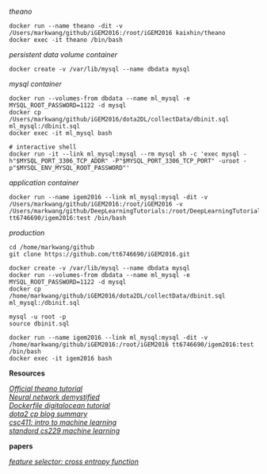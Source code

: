 

_theano_

```
docker run --name theano -dit -v /Users/markwang/github/iGEM2016:/root/iGEM2016 kaixhin/theano
docker exec -it theano /bin/bash
```

_persistent data volume container_

```
docker create -v /var/lib/mysql --name dbdata mysql
```

_mysql container_

```
docker run --volumes-from dbdata --name ml_mysql -e MYSQL_ROOT_PASSWORD=1122 -d mysql
docker cp /Users/markwang/github/iGEM2016/dota2DL/collectData/dbinit.sql ml_mysql:/dbinit.sql
docker exec -it ml_mysql bash

# interactive shell
docker run -it --link ml_mysql:mysql --rm mysql sh -c 'exec mysql -h"$MYSQL_PORT_3306_TCP_ADDR" -P"$MYSQL_PORT_3306_TCP_PORT" -uroot -p"$MYSQL_ENV_MYSQL_ROOT_PASSWORD"'
```

_application container_

```
docker run --name igem2016 --link ml_mysql:mysql -dit -v /Users/markwang/github/iGEM2016:/root/iGEM2016 -v /Users/markwang/github/DeepLearningTutorials:/root/DeepLearningTutorials  tt6746690/igem2016:test /bin/bash
```


_production_

```
cd /home/markwang/github
git clone https://github.com/tt6746690/iGEM2016.git

docker create -v /var/lib/mysql --name dbdata mysql
docker run --volumes-from dbdata --name ml_mysql -e MYSQL_ROOT_PASSWORD=1122 -d mysql
docker cp /home/markwang/github/iGEM2016/dota2DL/collectData/dbinit.sql ml_mysql:/dbinit.sql

mysql -u root -p
source dbinit.sql

docker run --name igem2016 --link ml_mysql:mysql -dit -v /home/markwang/github/iGEM2016:/root/iGEM2016 tt6746690/igem2016:test /bin/bash
docker exec -it igem2016 bash

```


__Resources__


[_Official theano tutorial_](http://deeplearning.net/software/theano/tutorial/)  
[_Neural network demystified_](https://github.com/stephencwelch/Neural-Networks-Demystified)  
[_Dockerfile digitalocean tutorial_](https://docs.docker.com/engine/reference/builder/)  
[_dota2 cp blog summary_](http://kevintechnology.com/post/71621133663/using-machine-learning-to-recommend-heroes-for)  
[_csc411: intro to machine learning_](http://www.cs.toronto.edu/~urtasun/courses/CSC411/CSC411_Fall15.html)  
[_standord cs229 machine learning_](http://cs229.stanford.edu/)

__papers__

[_feature selector: cross entropy function_](https://www.scopus.com/record/display.uri?eid=2-s2.0-0031140388&origin=inward&txGid=0)
